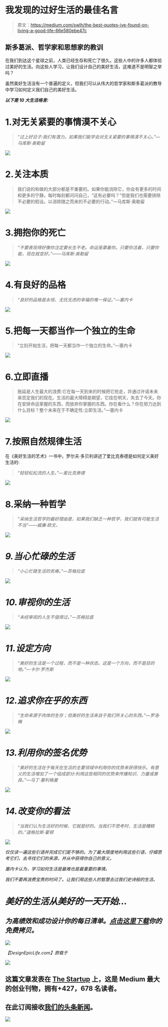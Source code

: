 # 我发现的过好生活的最佳名言

> 原文：<https://medium.com/swlh/the-best-quotes-ive-found-on-living-a-good-life-66e580ebe47c>

## 斯多葛派、哲学家和思想家的教训

在我们到达这个星球之前，人类已经生存和死亡了很久。这些人中的许多人都体验过美好的生活。向这些人学习，让我们设计自己的美好生活，这难道不是明智之举吗？

虽然美好生活没有一个普遍的定义，但我们可以从伟大的哲学家和斯多葛派的教导中学习如何定义我们自己的美好生活。

***以下是 10 大生活格言:***

# 1.对无关紧要的事情漠不关心

> *“过上好日子:我们有潜力。如果我们能学会对无关紧要的事情漠不关心。”—马库斯·奥勒留*

![](img/928bb7850132c0e0d8a5aad15eea3b69.png)

# 2.关注本质

> 我们说的和做的大部分都是不重要的。如果你能消除它，你会有更多的时间和更多的宁静。每时每刻都问问自己，“这有必要吗？”但是我们也需要排除不必要的假设。以消除随之而来的不必要的行动。”—马库斯·奥勒留

![](img/4a8d3e2831c21ce21face2b1d922f53c.png)

# 3.拥抱你的死亡

> *“不要表现得好像你注定要长生不老。命运笼罩着你。只要你活着，只要你能，现在就变好。”——马库斯·奥勒留*

![](img/20abe7c8f4b3b00a50aa4433c4dfcb7d.png)

# 4.有良好的品格

> *“良好的品格是永恒、无忧无虑的幸福的唯一保证。”—塞内卡*

![](img/e388d492dc1200e184594eca1424af57.png)

# 5.把每一天都当作一个独立的生命

> “立刻开始生活，把每一天都当作一个独立的生命。”—塞内卡

![](img/cd42d76193e6f7c3a85b9549cd8a6e3b.png)

# 6.立即直播

> 拖延是人生最大的浪费:它在每一天到来的时候把它抢走，并通过许诺未来来否定我们的现在。生活的最大障碍是期望，它挂在明天，失去了今天。你在安排命运掌握的东西，而放弃你掌握的东西。你在看什么？你在努力达到什么目标？整个未来在于不确定性:立即生活。”—塞内卡

![](img/f3348969a0dceb1a54ffb9df2f068256.png)

# 7.按照自然规律生活

在《美好生活的艺术》一书中，罗尔夫·多贝利讲述了爱比克泰德是如何定义美好生活的:

> *“轻轻松松流的人生。”—爱比克泰德*

![](img/9c782e36b6550a0325637749cb8a34ed.png)

# 8.采纳一种哲学

> *“采纳生活哲学的最好理由是，如果我们缺乏一种哲学，我们就有可能生活不当”——威廉·欧文，*[](https://amzn.to/2WilhYd)

*![](img/6f8a36ff12fab6c21dedf4826c28af47.png)*

# *9.当心忙碌的生活*

> *“小心忙碌生活的贫瘠。”—苏格拉底*

*![](img/6e993363553b1cfeee1df733f07c37b9.png)*

# *10.审视你的生活*

> *“未经审视的人生不值得过。”—苏格拉底*

*![](img/eb5f3326b199a51f608ae493a707a592.png)*

# *11.设定方向*

> *“美好的生活是一个过程，而不是一种状态。这是一个方向，而不是目的地。”—卡尔·罗杰斯*

*![](img/78d90d4f7c25168bc3c4046871f3e241.png)*

# *12.追求你在乎的东西*

> *“生命来源于肉体的生存；但美好的生活来自于我们所关心的东西。”—罗洛·梅*

*![](img/a96e79676f9dad1c4d5ec25e78feb175.png)*

# *13.利用你的签名优势*

> *“美好的生活在于每天在生活的主要领域中利用你的优势来获得快乐。有意义的生活增加了一个组成部分:利用这些相同的优势来传播知识、力量或善良。”—马丁·塞利格曼*

*![](img/e485589ac4d91c7c5e256190e325bad6.png)*

# *14.改变你的看法*

> *“当我们认为生活好的时候，它就是好的。当我们不思考时，生活是糟糕的。”道格拉斯·霍顿*

*![](img/9df69a506ae6beec8830e42a2f727c10.png)*

*仅仅读一遍这些引语并完成它们是不够的。为了最大限度地利用这些引语，仔细思考它们，去寻找它们的来源，并从中获得你自己的意义。*

*塞内卡认为，学习如何生活是最难也是最重要的事情。*

*我们不要再浪费宝贵的时间了。让我们用这些人的智慧去过我们史诗般的生活。*

# *美好的生活从美好的一天开始…*

## *为高绩效和成功设计你的每日清单。[点击这里下载](http://bit.ly/daily-success-list)你的免费拷贝。*

*[![](img/3493fbd9772959f2c31fc2a2cfac250b.png)](http://bit.ly/daily-success-list)*

*【DesignEpicLife.com】原载于[](https://designepiclife.com/good-life-quotes)*

**[![](img/308a8d84fb9b2fab43d66c117fcc4bb4.png)](https://medium.com/swlh)**

## **这篇文章发表在 [The Startup](https://medium.com/swlh) 上，这是 Medium 最大的创业刊物，拥有+427，678 名读者。**

## **在此订阅接收[我们的头条新闻](https://growthsupply.com/the-startup-newsletter/)。**

**[![](img/b0164736ea17a63403e660de5dedf91a.png)](https://medium.com/swlh)**